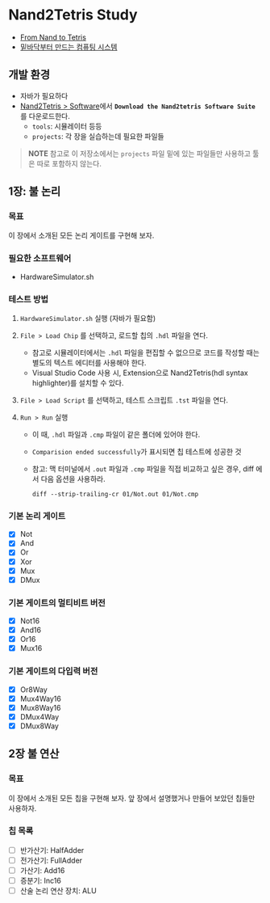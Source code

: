 # Nand2Tetris Study

- [From Nand to Tetris][Nand2Tetris_official_website]
- [밑바닥부터 만드는 컴퓨팅 시스템][Nand2Tetris_korean_book]

## 개발 환경

- 자바가 필요하다
- [Nand2Tetris > Software](https://www.nand2tetris.org/software)에서 **`Download the Nand2tetris Software Suite`** 를 다운로드한다.
  - `tools`: 시뮬레이터 등등
  - `projects`: 각 장을 실습하는데 필요한 파일들

> **NOTE** 참고로 이 저장소에서는 `projects` 파일 밑에 있는 파일들만 사용하고 툴은 따로 포함하지 않는다.

## 1장: 불 논리

### 목표

이 장에서 소개된 모든 논리 게이트를 구현해 보자.

### 필요한 소프트웨어

- HardwareSimulator.sh

### 테스트 방법

1. `HardwareSimulator.sh` 실행 (자바가 필요함)
2. `File > Load Chip` 를 선택하고, 로드할 칩의 `.hdl` 파일을 연다.
   - 참고로 시뮬레이터에서는 `.hdl` 파일을 편집할 수 없으므로 코드를 작성할 때는 별도의 텍스트 에디터를 사용해야 한다.
   - Visual Studio Code 사용 시, Extension으로 Nand2Tetris(hdl syntax highlighter)를 설치할 수 있다.
3. `File > Load Script` 를 선택하고, 테스트 스크립트 `.tst` 파일을 연다.
4. `Run > Run` 실행

   - 이 때, `.hdl` 파일과 `.cmp` 파일이 같은 폴더에 있어야 한다.
   - `Comparision ended successfully`가 표시되면 칩 테스트에 성공한 것
   - 참고: 맥 터미널에서 `.out` 파일과 `.cmp` 파일을 직접 비교하고 싶은 경우, diff 에서 다음 옵션을 사용하라.

     ```
     diff --strip-trailing-cr 01/Not.out 01/Not.cmp
     ```

### 기본 논리 게이트

- [x] Not
- [x] And
- [x] Or
- [x] Xor
- [x] Mux
- [x] DMux

### 기본 게이트의 멀티비트 버전

- [x] Not16
- [x] And16
- [x] Or16
- [x] Mux16

### 기본 게이트의 다입력 버전

- [x] Or8Way
- [x] Mux4Way16
- [x] Mux8Way16
- [x] DMux4Way
- [x] DMux8Way

## 2장 불 연산

### 목표

이 장에서 소개된 모든 칩을 구현해 보자. 앞 장에서 설명했거나 만들어 보았던 칩들만 사용하자.

### 칩 목록

- [ ] 반가산기: HalfAdder
- [ ] 전가산기: FullAdder
- [ ] 가산기: Add16
- [ ] 증분기: Inc16
- [ ] 산술 논리 연산 장치: ALU

[Nand2Tetris_official_website]: https://www.nand2tetris.org/
[Nand2Tetris_korean_book]: https://blog.insightbook.co.kr/2019/03/29/%EB%B0%91%EB%B0%94%EB%8B%A5%EB%B6%80%ED%84%B0-%EB%A7%8C%EB%93%9C%EB%8A%94-%EC%BB%B4%ED%93%A8%ED%8C%85-%EC%8B%9C%EC%8A%A4%ED%85%9C/

